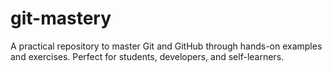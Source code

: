 # git-mastery
A practical repository to master Git and GitHub through hands-on examples and exercises. Perfect for students, developers, and self-learners.
